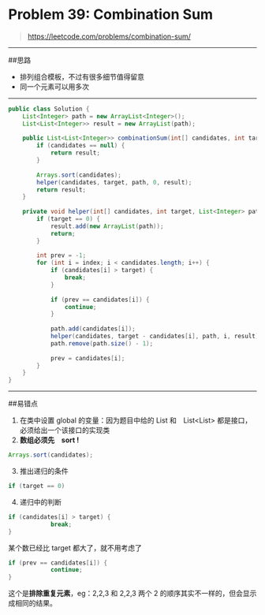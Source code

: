 # Problem 39: Combination Sum


> https://leetcode.com/problems/combination-sum/

---------
##思路
* 排列组合模板，不过有很多细节值得留意
* 同一个元素可以用多次

-------
```java
public class Solution {
    List<Integer> path = new ArrayList<Integer>();
    List<List<Integer>> result = new ArrayList(path);
    
    public List<List<Integer>> combinationSum(int[] candidates, int target) {
        if (candidates == null) {
            return result;
        }
        
        Arrays.sort(candidates);
        helper(candidates, target, path, 0, result);
        return result;
    }
    
    private void helper(int[] candidates, int target, List<Integer> path, int index, List<List<Integer>> result) {
        if (target == 0) {
            result.add(new ArrayList(path));
            return;
        }
        
        int prev = -1;
        for (int i = index; i < candidates.length; i++) {
            if (candidates[i] > target) {
                break;
            }
            
            if (prev == candidates[i]) {
                continue;
            }
            
            path.add(candidates[i]);
            helper(candidates, target - candidates[i], path, i, result);
            path.remove(path.size() - 1);
            
            prev = candidates[i];
        }
    }
}
```
-----------
##易错点

1. 在类中设置 global 的变量：因为题目中给的 List<Integer> 和　List<List<Integer>> 都是接口，必须给出一个该接口的实现类
2. **数组必须先　sort !**
```java
Arrays.sort(candidates);
```
3. 推出递归的条件
```java
if (target == 0)
```
4. 递归中的判断
```java
if (candidates[i] > target) {
            break;
}
```
某个数已经比 target 都大了，就不用考虑了

```java
if (prev == candidates[i]) {
            continue;
}
```
这个是**排除重复元素**，eg：2,2,3 和 2,2,3 两个 2 的顺序其实不一样的，但会显示成相同的结果。
























